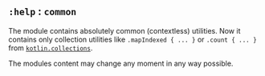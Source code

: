 ## `:help` : `common`

The module contains absolutely common (contextless) utilities. Now it contains only collection utilities like
`.mapIndexed { ... }` or `.count { ... }` from [`kotlin.collections`](https://kotlinlang.org/api/latest/jvm/stdlib/kotlin.collections/).

The modules content may change any moment in any way possible.
